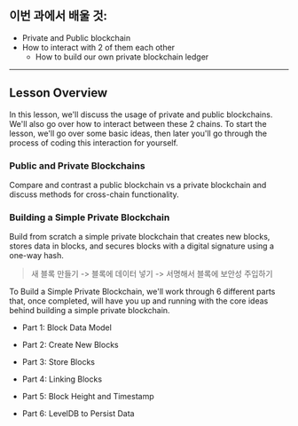 ## 이번 과에서 배울 것:

- Private and Public blockchain
- How to interact with 2 of them each other
  - How to build our own private blockchain ledger

----

## Lesson Overview

In this lesson, we'll discuss the usage of private and public blockchains. We'll also go over how to interact between these 2 chains. To start the lesson, we'll go over some basic ideas, then later you'll go through the process of coding this interaction for yourself.

### Public and Private Blockchains
Compare and contrast a public blockchain vs a private blockchain and discuss methods for cross-chain functionality.

### Building a Simple Private Blockchain
Build from scratch a simple private blockchain that creates new blocks, stores data in blocks, and secures blocks with a digital signature using a one-way hash.

> 새 블록 만들기 -> 블록에 데이터 넣기 -> 서명해서 블록에 보안성 주입하기

To Build a Simple Private Blockchain, we'll work through 6 different parts that, once completed, will have you up and running with the core ideas behind building a simple private blockchain.

- Part 1: Block Data Model

- Part 2: Create New Blocks

- Part 3: Store Blocks

- Part 4: Linking Blocks

- Part 5: Block Height and Timestamp

- Part 6: LevelDB to Persist Data
